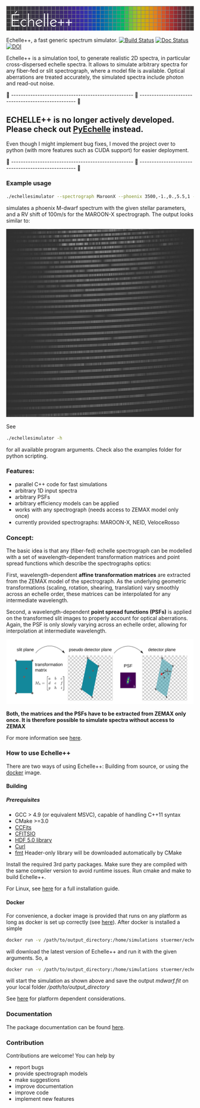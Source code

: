 ![EchelleSimulator](https://github.com/Stuermer/EchelleSimulator/blob/master/docs/plots/logo.png "Echelle Simulator")


Echelle++, a fast generic spectrum simulator.
[![Build Status](https://travis-ci.org/Stuermer/EchelleSimulator.svg?branch=master)](https://travis-ci.org/Stuermer/EchelleSimulator)
[![Doc Status](https://readthedocs.org/projects/echellesimulator/badge/?version=latest)](https://echellesimulator.readthedocs.io/en/latest/)
[![DOI](https://zenodo.org/badge/68249504.svg)](https://zenodo.org/badge/latestdoi/68249504)



Echelle++ is a simulation tool, to generate realistic 2D spectra, in particular cross-dispersed echelle spectra.
It allows to simulate arbitrary spectra for any fiber-fed or slit spectrograph, where a model file
is available. Optical aberrations are treated accurately, the simulated spectra include photon and read-out noise.  

:stop_sign: --------------------------------------------------- :stop_sign: ---------------------------------------------------  :stop_sign:
## ECHELLE++ is no longer actively developed. Please check out [PyEchelle](https://gitlab.com/Stuermer/pyechelle)  instead.
Even though I might implement bug fixes, I moved the project over to python (with more features such as CUDA support) for easier deployment. 

:stop_sign: --------------------------------------------------- :stop_sign: ---------------------------------------------------  :stop_sign:

### Example usage
```bash
./echellesimulator --spectrograph MaroonX --phoenix 3500,-1.,0.,5.5,1 -r 100 -o mdwarf.fits
```
simulates a phoenix M-dwarf spectrum with the given stellar parameters, and a RV shift of 100m/s for the MAROON-X spectrograph.
The output looks similar to:

![Echelle spectrum](https://github.com/Stuermer/EchelleSimulator/blob/master/docs/plots/mdwarf.jpg "Simulated Echelle")

See
```bash
./echellesimulator -h
``` 
for all available program arguments.
Check also the examples folder for python scripting.


### Features:

 * parallel C++ code for fast simulations
 * arbitrary 1D input spectra
 * arbitrary PSFs
 * arbitrary efficiency models can be applied
 * works with any spectrograph (needs access to ZEMAX model only once)
 * currently provided spectrographs: MAROON-X, NEID, VeloceRosso


### Concept:
The basic idea is that any (fiber-fed) echelle spectrograph can be modelled with a set of wavelength-dependent 
transformation matrices and point spread functions which describe the spectrographs optics:

First, wavelength-dependent **affine transformation matrices** are extracted from the ZEMAX model of the spectrograph. 
As the underlying geometric transformations (scaling, rotation, shearing, translation) vary smoothly across an echelle 
order, these matrices can be interpolated for any intermediate wavelength.

Second, a wavelength-dependent **point spread functions (PSFs)** is applied on the transformed slit images to properly 
account for optical aberrations. Again, the PSF is only slowly varying across an echelle order, allowing for 
interpolation at intermediate wavelength.

![Echelle simulation](https://github.com/Stuermer/EchelleSimulator/blob/master/docs/plots/intro.png "Echelle simulation")

**Both, the matrices and the PSFs have to be extracted from ZEMAX only once. It is therefore possible to simulate 
spectra without access to ZEMAX**

For more information see [here](https://echellesimulator.readthedocs.io/en/latest/).

### How to use Echelle++
There are two ways of using Echelle++: Building from source, or using the [docker](https://www.docker.com/) image.
#### Building
##### Prerequisites
 * GCC > 4.9 (or equivalent MSVC), capable of handling C++11 syntax
 * CMake >=3.0
 * [CCFits](https://heasarc.gsfc.nasa.gov/fitsio/ccfits/)
 * [CFITSIO](https://heasarc.gsfc.nasa.gov/fitsio/fitsio.html)
 * [HDF 5.0 library](https://www.hdfgroup.org/hdf5/)
 * [Curl](https://curl.haxx.se/libcurl/)
 * [fmt](https://github.com/fmtlib/fmt) Header-only library will be downloaded automatically by CMake

Install the required 3rd party packages. Make sure they are compiled with the same compiler version to avoid runtime issues.
Run cmake and make to build Echelle++.

For Linux, see [here](https://stuermer.github.io/EchelleSimulator/installation.html) for a full installation guide.

#### Docker
For convenience, a docker image is provided that runs on any platform as long as docker is set up correctly (see [here](https://www.docker.com/get-started)).
After docker is installed a simple
```bash
docker run -v /path/to/output_directory:/home/simulations stuermer/echellesimulator
``` 
will download the latest version of Echelle++ and run it with the given arguments.
So, a 
```bash
docker run -v /path/to/output_directory:/home/simulations stuermer/echellesimulator --spectrograph MaroonX --phoenix 3500,-1.,0.,5.5,1 -r 100 -o mdwarf.fits
```
 will start the simulation as shown above and save the output *mdwarf.fit* on your local folder */path/to/output_directory*
 
See [here](https://echellesimulator.readthedocs.io/en/latest/installation.html) for platform dependent considerations.
 
### Documentation
The package documentation can be found [here](https://echellesimulator.readthedocs.io/en/latest/index.html).

### Contribution
Contributions are welcome! You can help by 
* report bugs
* provide spectrograph models
* make suggestions 
* improve documentation
* improve code
* implement new features
